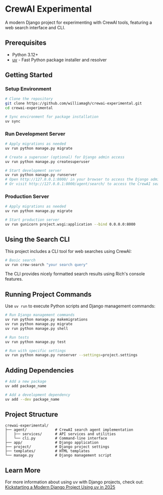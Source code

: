 # CrewAI Experimental

A modern Django project for experimenting with CrewAI tools, featuring a web search interface and CLI.

## Prerequisites

- Python 3.12+
- [uv](https://github.com/astral-sh/uv) - Fast Python package installer and resolver

## Getting Started

### Setup Environment

```bash
# Clone the repository
git clone https://github.com/williamagh/crewai-experimental.git
cd crewai-experimental

# Sync environment for package installation
uv sync
```

### Run Development Server

```bash
# Apply migrations as needed
uv run python manage.py migrate

# Create a superuser (optional) for Django admin access
uv run python manage.py createsuperuser

# Start development server
uv run python manage.py runserver
# Open http://127.0.0.1:8000/ in your browser to access the Django admin interface
# Or visit http://127.0.0.1:8000/agent/search/ to access the CrewAI search web UI
```

### Production Server

```bash
# Apply migrations as needed
uv run python manage.py migrate

# Start production server
uv run gunicorn project.wsgi:application --bind 0.0.0.0:8000
```

## Using the Search CLI

This project includes a CLI tool for web searches using CrewAI:

```bash
# Basic search
uv run crew-search "your search query"
```

The CLI provides nicely formatted search results using Rich's console features.

## Running Project Commands

Use `uv run` to execute Python scripts and Django management commands:

```bash
# Run Django management commands
uv run python manage.py makemigrations
uv run python manage.py migrate
uv run python manage.py shell

# Run tests
uv run python manage.py test

# Run with specific settings
uv run python manage.py runserver --settings=project.settings
```

## Adding Dependencies

```bash
# Add a new package
uv add package_name

# Add a development dependency
uv add --dev package_name
```

## Project Structure

```
crewai-experimental/
├── agent/             # CrewAI search agent implementation
│   ├── services/      # API services and utilities
│   └── cli.py         # Command-line interface
├── app/               # Django application
├── project/           # Django project settings
├── templates/         # HTML templates
└── manage.py          # Django management script
```

## Learn More

For more information about using uv with Django projects, check out:
[Kickstarting a Modern Django Project Using uv in 2025](https://williamcallahan.com/blog/kickstarting-a-modern-django-project-using-uv-in-2025)
